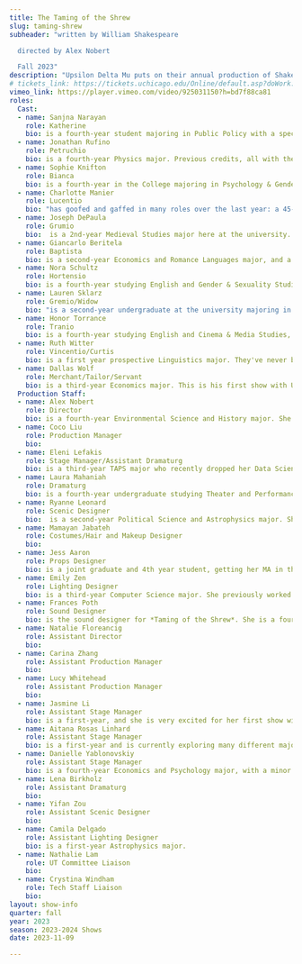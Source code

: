```yaml
---
title: The Taming of the Shrew
slug: taming-shrew
subheader: "written by William Shakespeare

  directed by Alex Nobert

  Fall 2023"
description: "Upsilon Delta Mu puts on their annual production of Shakespeare’s energetic, boisterous comedy. A farcical battle of wits between two headstrong figures, the play follows the transformation of Katherina, an assertive woman deemed aggressive and violent by those around her. Watch as the world of 16th century Italian marital dynamics blends with the modern fraternity and the tropes found 400 years ago strike a nerve today."
# tickets_link: https://tickets.uchicago.edu/Online/default.asp?doWork::WScontent::loadArticle=Load&BOparam::WScontent::loadArticle::article_id=6DC3E375-B5FC-4CD5-AD38-C96BB9757802
vimeo_link: https://player.vimeo.com/video/925031150?h=bd7f88ca81
roles:
  Cast:
  - name: Sanjna Narayan
    role: Katherine
    bio: is a fourth-year student majoring in Public Policy with a specialization in Economics and minoring in Theater. Favorite past credits include The SQUIP (*Be More Chill*), Hermia (*A Midsummer Night's Dream*), Audrey II (*Little Shop of Horrors*), Edwin Drood (*The Mystery of Edwin Drood*), and Witch I (*MacBeth*). She is so thrilled to be back in the world of Shakespeare, and cannot thank her family, friends, crew, and castmates enough for all of their constant support and encouragement! While she doesn't frequent frats, Sanjna's "party persona" is definitely the one to fall asleep first.
  - name: Jonathan Rufino
    role: Petruchio
    bio: is a fourth-year Physics major. Previous credits, all with the Dean's Men, include *Macbeth* (Macduff, Winter 2019), *Twelfth Night* (Sir Andrew Aguecheek, Spring 2019), *Much Ado About Monologues* (King John, Autumn 2020), *Love's Labour's Lost* (Ferdinand, Autumn 2021), *King Lear* (King Lear, Spring 2022), *Romeo and Juliet* (Capulet, Autumn 2022), *Macbeth* (Ross, Winter 2023), and *Twelfth Night* (Orsino, Spring 2023). Given his history of playing awful people, he's excited to present you with potentially the worst one yet, and will, as always, remind you that in real life he is naught but a silly little guy. Enjoy the show!
  - name: Sophie Knifton
    role: Bianca
    bio: is a fourth-year in the College majoring in Psychology & Gender and Sexuality Studies. Her previous Dean’s Men credits include *Macbeth* (Third Witch) and *Love’s Labour’s Lost* (Jaquenetta/Maria). Her fratsona is Baileigh, and yes, she will spell it out for the Starbucks barista. Enjoy the show!
  - name: Charlotte Manier
    role: Lucentio
    bio: "has goofed and gaffed in many roles over the last year: a 45-year-old woman (Nurse in *Romeo & Juliet*), a fungus hive-mind alien (Witch 1 in *Macbeth in Space*), and a dictator (Co-Director of *Twelfth Night*). Her smaller roles include biology major and law, letters, and society major. Now she faces her hardest role yet: a man. Who knew her first drag performance would be as a frat boy? Not her! Now, SHUT THEFUCKUP, feast with the best, and WELCOME TO MY HOUSE!!!!"
  - name: Joseph DePaula
    role: Grumio
    bio:  is a 2nd-year Medieval Studies major here at the university. On top of his recent acting credits—-*Dead Fun Society* (UT, Mark Hellebrand), *The Physicists* (CoT, Sievers/McArthur/Murillo/Guhl/Blocher/Police Doctor), and *Marian, or the True Tale of Robin Hood* (UT, Little John)—he is also Events Manager for Cup of Theater and the Production Manager/Co-Outreach Coordinator for Attori Senza Paura (the Commedia dell'Arte troupe on campus). His Commedia mask is Il Dottore. Joseph was last seen walking into the center of the C-Bench in front of Cobb Hall and vanishing completely out-of-sight. His "fratsona," Duncan, is a ΥΔΜ pledge. Duncan—the fratsona—thought it would be funny to replace the “Y” in the “BOYER” sign with the "N" from the "D-NIK" sign so the Campus North windows would read "DIK BONER."
  - name: Giancarlo Beritela
    role: Baptista
    bio: is a second-year Economics and Romance Languages major, and a proud Dean's Man. He has previously worked *Romeo and Juliet* (Benvolio) and student-written improv show *Dead Fun Society* (Chase von Meyer). His "fratsona" if you will, Brayden, is a well-intentioned young man, leading his life as risk manager of Upsilon Delta Mu. He likes the mustard without the beef, "for that goes hard," so he says. 
  - name: Nora Schultz
    role: Hortensio
    bio: is a fourth-year studying English and Gender & Sexuality Studies as well as the Secretary of the Dean's Men. She's beginning to question whether she might bring a certain "pathetic loser man" vibe to the Dean's Men, since her last turn upon the stage was in Autumn 2021's *Love's Labour's Lost*, where she appeared as the hopelessly lovestruck Dumaine. Nora also served on the direction team for last winter's *Macbeth in Space*, and is thrilled to be sharing the director's chair once more next quarter with Honor in a very Victorian-does-medieval production of *Richard III* while frantically hammering out a thesis on masculinity in Shakespeare's history plays between scenes. Her fratsona is George, the vice president of Upsilon Delta Mu, who has spent the last several years triangulating homoerotic desire with the rest of the boys, Eve Sedgwick's "Between Men" style.
  - name: Lauren Sklarz
    role: Gremio/Widow
    bio: "is a second-year undergraduate at the university majoring in Creative Writing and Economics. This is her third consecutive show cross-dressing. She is so proud of the entire cast and crew of Taming Night and hopes you enjoy the show!"
  - name: Honor Torrance
    role: Tranio
    bio: is a fourth-year studying English and Cinema & Media Studies, and the current Dean's Men Arts Chair. She's starting to wonder if maybe she brings a certain "conniving servant" kind of vibe to the Dean's Men, having most recently appeared plotting and scheming and causing problems on purpose as Maria in last spring's production of *Twelfth Night*. It's rumored that next quarter will be "the winter of [Honor's] discontent", as she'll be co-directing *Richard III* with Nora while simultaneously cranking out a thesis on Victorian bodily anxieties. Nobody knows anything about Honor's fratsona--he's suspicious and elusive, may or may not be behind the mysterious disappearance of multiple irreplaceable frat house heirlooms, and every time he's addressed out loud by name the speaker is conveniently drowned out by a very loud passing vehicle.
  - name: Ruth Witter
    role: Vincentio/Curtis
    bio: is a first year prospective Linguistics major. They've never been in a theater production or a frat house before, so this show has been a host of new experiences for them.
  - name: Dallas Wolf
    role: Merchant/Tailor/Servant
    bio: is a third-year Economics major. This is his first show with University Theater! Dallas enjoys long walks on the beach, a toasty mocha to start the day, and incessantly talking about space.
  Production Staff:
  - name: Alex Nobert
    role: Director
    bio: is a fourth-year Environmental Science and History major. She has been a part of many productions in UT, and is grateful to finally direct the Dean's Men production she has been ranting about since even before she was a Dean's Man. She hopes everyone absolutely enjoys this show, significantly those who relate especially to Katherina. She also wants it to be very known how earth shatteringly grateful she is to all the cast and crew who brought this idea to life. It's not a competition (obviously), but she does believe she is the veriest shrew of them all.
  - name: Coco Liu
    role: Production Manager
    bio: 
  - name: Eleni Lefakis
    role: Stage Manager/Assistant Dramaturg
    bio: is a third-year TAPS major who recently dropped her Data Science double-major (hallelujah, she is free!). Her other UT MainStage credits are *The Heirs* (Stage Manager), *The Trail to Oregon!* (Assistant Director/Dramaturg), *Romeo & Juliet* (Co-Production Manager), *Marian, or the True Tale of Robin Hood* (Assistant Director/Dramaturg), *MacBeth in Space* (Dramaturg), *The Laramie Project* (SM Collective™), and *Twelfth Night* (Pre-Production Manager). She is also currently UT Committee’s Outreach Chair. Her upcoming UT projects are *Falsettos* (Dramaturg), and *Strings Attached* (Co-Director/Choreographer). She is so happy to have experienced her first Dean’s Men rehearsal room and thankful to have staged managed for Alex, who acted in her last show as an SM and has always been an accident/incident report waiting to happen. Here’s to the brothers!
  - name: Laura Mahaniah
    role: Dramaturg
    bio: is a fourth-year undergraduate studying Theater and Performance Studies and Linguistics. She has worked on a variety of Dean’s Men, University Theater, TAPS, Cup of Theater, Dance Council, and Hyde Park Community Player productions. Some of her favorite credits include *The Physicists on Silks* (Director/Production Manager), *Marian or the True Tale of Robin Hood* (Will Scarlett/Fight Captain), the 2022-23 TAPS Dance Showcase (dancer), and *The Wolves* (#13). Previous to this production of *The Taming of the Shrew*, Laura Tutondele worked with Ellen MacKay on the Beshrew Me!, a project that seeks to digitize *The Taming of the Shrew* in all its details and complications through the OCHRE database, with a focus on the non-semantic elements. You can find her @lauratutondele on instagram.
  - name: Ryanne Leonard
    role: Scenic Designer
    bio:  is a second-year Political Science and Astrophysics major. She previously worked on *Romeo and Juliet* (Assistant Production Manager). 
  - name: Mamayan Jabateh
    role: Costumes/Hair and Makeup Designer
    bio: 
  - name: Jess Aaron
    role: Props Designer
    bio: is a joint graduate and 4th year student, getting her MA in the Humanities and BA in Philosophy and History. She is the President of The Dean's Men and has previously worked on *Twelfth Night*, *Macbeth in Space*, *Romeo & Juliet*, *King Lear*, and *Much Ado About Monologues*. She hopes you enjoy the show!
  - name: Emily Zen
    role: Lighting Designer
    bio: is a third-year Computer Science major. She previously worked on *Dead Fun Society* (Props Designer), *Marian* (Lighting Designer), and *King Lear* (Assistant Lighting Designer).
  - name: Frances Poth
    role: Sound Designer
    bio: is the sound designer for *Taming of the Shrew*. She is a fourth-year Economics major and is minoring in Cinema and Media Studies. Her previous credits include Assistant Sound for *Macbeth* and *Assistant Props* in King Lear.
  - name: Natalie Floreancig
    role: Assistant Director
    bio: 
  - name: Carina Zhang
    role: Assistant Production Manager
    bio: 
  - name: Lucy Whitehead
    role: Assistant Production Manager
    bio:
  - name: Jasmine Li
    role: Assistant Stage Manager
    bio: is a first-year, and she is very excited for her first show with UT and Dean's Men!
  - name: Aitana Rosas Linhard
    role: Assistant Stage Manager
    bio: is a first-year and is currently exploring many different majors. This is her first time working with UT and Dean’s Men. 
  - name: Danielle Yablonovskiy
    role: Assistant Stage Manager
    bio: is a fourth-year Economics and Psychology major, with a minor in Gender and Sexuality Studies. Her previous experience with UT includes *The Trail to Oregon!*, *Be More Chill*, *Perfect Match* Workshop, and *Ah Wing* Workshop (Stage Manager), *Welcome Back to my Channel* (Asst. Stage Manager), *Scientific Method* (Asst. Production Manager), and a whole slew of Committee Liaison roles. She is currently the Production Manager on *Muscle Memory*, which goes up next week and is the chair of University Theater. She is so grateful for Eleni, who was her first Asst. Stage Manager two years ago, and for Coco, with whom she will Co-Stage Manage *Strings Attached* next quarter! On top of being the reason Danielle is still the Chair of UT, they are also two amazing friends. Congratulations to the entire company of *The Taming of The Shrew*, she is endlessly impressed and in awe of all of you. 
  - name: Lena Birkholz
    role: Assistant Dramaturg
    bio:
  - name: Yifan Zou
    role: Assistant Scenic Designer
    bio: 
  - name: Camila Delgado
    role: Assistant Lighting Designer
    bio: is a first-year Astrophysics major. 
  - name: Nathalie Lam
    role: UT Committee Liaison
    bio:
  - name: Crystina Windham
    role: Tech Staff Liaison
    bio:
layout: show-info
quarter: fall
year: 2023
season: 2023-2024 Shows
date: 2023-11-09

---
```


